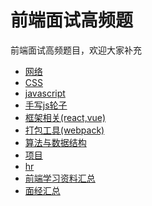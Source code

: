 # 前端面试高频题
前端面试高频题目，欢迎大家补充

- [网络](https://github.com/character123/FontedHighFrequencyQuestions/blob/master/网络.md)
- [CSS](https://github.com/character123/FontedHighFrequencyQuestions/blob/master/CSS.md)
- [javascript](https://github.com/character123/FontedHighFrequencyQuestions/blob/master/javascript.md)
- [手写js轮子](https://github.com/character123/FontedHighFrequencyQuestions/blob/master/手写js轮子.md)
- [框架相关(react,vue)](https://github.com/character123/FontedHighFrequencyQuestions/blob/master/框架相关(react,vue).md)
- [打包工具(webpack)](https://github.com/character123/FontedHighFrequencyQuestions/blob/master/打包工具(webpack).md)
- [算法与数据结构](https://github.com/character123/FontedHighFrequencyQuestions/blob/master/算法与数据结构.md)
- [项目](https://github.com/character123/FontedHighFrequencyQuestions/blob/master/项目.md)
- [hr](https://github.com/character123/FontedHighFrequencyQuestions/blob/master/hr部分.md)
- [前端学习资料汇总](https://github.com/character123/FontedHighFrequencyQuestions/blob/master/前端学习资料汇总.md)
- [面经汇总](https://github.com/character123/FontedHighFrequencyQuestions/blob/master/面经汇总.md)
